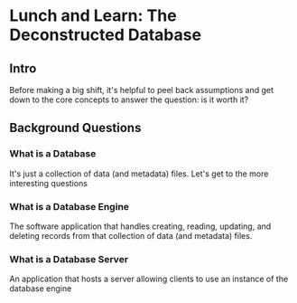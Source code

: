 # Lunch and Learn: The Deconstructed Database

## Intro

Before making a big shift, it's helpful to peel back assumptions and get down to the core concepts to answer the question: is it worth it?

## Background Questions

### What is a Database

It's just a collection of data (and metadata) files. Let's get to the more interesting questions

### What is a Database Engine

The software application that handles creating, reading, updating, and deleting records from that collection of data (and metadata) files.

### What is a Database Server

An application that hosts a server allowing clients to use an instance of the database engine

